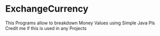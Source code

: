 # ExchangeCurrency
This Programs allow to breakdown Money Values  using Simple Java Pls Credit me if this is used in any Projects
